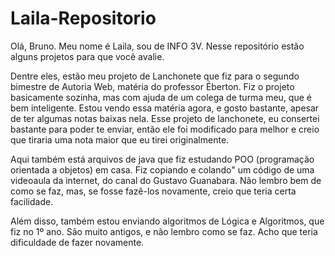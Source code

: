# Laila-Repositorio
Olá, Bruno. Meu nome é Laila, sou de INFO 3V. Nesse repositório estão alguns projetos para que você avalie.

Dentre eles, estão meu projeto de Lanchonete que fiz para o segundo bimestre de Autoria Web, matéria do professor Éberton. Fiz o projeto basicamente sozinha, mas com ajuda de um colega de turma meu, que é bem inteligente. Estou vendo essa matéria agora, e gosto bastante, apesar de ter algumas notas baixas nela. Esse projeto de lanchonete, eu consertei bastante para poder te enviar, então ele foi modificado para melhor e creio que tiraria uma nota maior que eu tirei originalmente.

Aqui também está arquivos de java que fiz estudando POO (programação orientada a objetos) em casa. Fiz copiando e colando" um código de uma videoaula da internet, do canal do Gustavo Guanabara. Não lembro bem de como se faz, mas, se fosse fazê-los novamente, creio que teria certa facilidade.

Além disso, também estou enviando algoritmos de Lógica e Algoritmos, que fiz no 1º ano. São muito antigos, e não lembro como se faz. Acho que teria dificuldade de fazer novamente.


